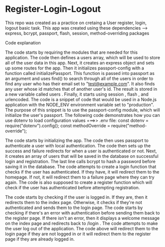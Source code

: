# Register-Login-Logout

This repo was created as a practice on cretaing a User register, login, logout basic task.
This app was created using these dependencies
--> express, bcrypt, passport, flash, session, method-overriding packages

Code explanation

The code starts by requiring the modules that are needed for this application.
The code then defines a users array, which will be used to store all of the user data in this app.
Next, it creates an express object and sets up some routes for the app. 
Then it initializes passport-config with a function called initializePassport.
This function is passed into passport as an argument and uses find() to search through all of the users
in order to find any user who has their email set to "test@example.com". 
It also finds any user whose id matches that of another user's id. 
The result is stored in a new variable called users . Finally, it starts using session , flash , and urlencoded.
The code is a snippet of code that would be used in a Node.js application with the NODE_ENV environment variable set to "production".
The purpose of this snippet is to use the passport-config module, which will initialize the user's passport.
The following code demonstrates how you can use dotenv to load configuration values
  ===>>  .env file: const dotenv = require("dotenv").config(); const methodOverride = require("method-override");
  
The code starts by initializing the app. The code then uses passport to authenticate a user with local authentication.
The code then sets up the success and failure redirects for when a user is authenticated or not. 
Next, it creates an array of users that will be saved in the database on successful login and registration. 
The last line calls bcrypt to hash a password before saving it in the database.
The code attempts to create a login function that checks if the user has authenticated. 
If they have, it will redirect them to the homepage. 
If not, it will redirect them to a failure page where they can try again. 
The code is also supposed to create a register function which will check if the user has authenticated before attempting registration.

The code starts by checking if the user is logged in.
If they are, then it redirects them to the index page. Otherwise, it checks if they're not authenticated and sends them to the login page.
The code starts by checking if there's an error with authentication before sending them back to the register page. 
If there isn't an error, then it displays a welcome message on the index page and redirects back to /login .
The code attempts to make the user log out of the application. 
The code above will redirect them to the login page if they are not logged in or it will redirect them to the register page if they are already logged in.
